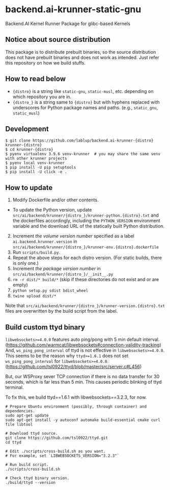 # backend.ai-krunner-static-gnu
Backend.AI Kernel Runner Package for glibc-based Kernels

## Notice about source distribution

This package is to distribute prebuilt binaries, so the source distribution does not have prebuilt
binaries and does not work as intended.  Just refer this repository on how we build stuffs.

## How to read below

* `{distro}` is a string like `static-gnu`, `static-musl`, etc. depending on which repository you are in.
* `{distro_}` is a string same to `{distro}` but with hyphens replaced with underscores for Python
  package names and paths. (e.g., `static_gnu`, `static_musl`)

## Development

```console
$ git clone https://github.com/lablup/backend.ai-krunner-{distro} krunner-{distro}
$ cd krunner-{distro}
$ pyenv virtualenv 3.9.6 venv-krunner  # you may share the same venv with other krunner projects
$ pyenv local venv-krunner
$ pip install -U pip setuptools
$ pip install -U click -e .
```

## How to update

1. Modify Dockerfile and/or other contents.
  - To update the Python version, update `src/ai/backend/krunner/{distro_}/krunner-python.{distro}.txt`
    and the dockerfiles accordingly, including the `PYTHON_VERSION` environment variable and the download
    URL of the statically built Python distribution.
2. Increment *the volume version number* specified as a label `ai.backend.krunner.version`
   in `src/ai/backend/krunner/{distro_}/krunner-env.{distro}.dockerfile`
3. Run `scripts/build.py`.
4. Repeat the above steps for each distro version. (For static builds, there is only one.)
5. Increment *the package version number* in `src/ai/backend/krunner/{distro_}/__init__.py`
6. `rm -r dist/* build/*` (skip if these directories do not exist and or are empty)
7. `python setup.py sdist bdist_wheel`
8. `twine upload dist/*`

Note that `src/ai/backend/krunner/{distro_}/krunner-version.{distro}.txt` files are
overwritten by the build script from the label.

## Build custom ttyd binary

`libwebsockets>=4.0.0` features auto ping/pong with 5 min default interval.
(https://github.com/warmcat/libwebsockets#connection-validity-tracking) And,
`ws_ping_pong_interval` of ttyd is not effective in `libwebsockets>=4.0.0`.
This seems to be the reason why `ttyd>=1.6.1` does not set
`ws_ping_pong_interval` for `libwebsockets>=4.0.0`.
(https://github.com/tsl0922/ttyd/blob/master/src/server.c#L456)

But, our WSProxy sever TCP connection if there is no data transfer for 30
seconds, which is far less than 5 min. This causes periodic blinking of ttyd
terminal.

To fix this, we build ttyd==1.6.1 with libwebsockets==3.2.3, for now.

```console
# Prepare Ubuntu environment (possibly, through container) and dependencies.
sudo apt-get update
sudo apt-get install -y autoconf automake build-essential cmake curl file libtool

# Download ttyd source.
git clone https://github.com/tsl0922/ttyd.git
cd ttyd

# Edit ./scripts/cross-build.sh as you want.
# For example, set `LIBWEBSOCKETS_VERSION="3.2.3"`

# Run build script.
./scripts/cross-build.sh

# Check ttyd binary version.
./build/ttyd --version
```
